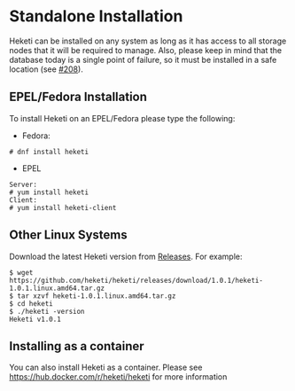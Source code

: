 
# Standalone Installation
Heketi can be installed on any system as long as it has access to all storage nodes that it will be required to manage.  Also, please keep in mind that the database today is a single point of failure, so it must be installed in a safe location (see [#208](https://github.com/heketi/heketi/issues/208)).

## EPEL/Fedora Installation
To install Heketi on an EPEL/Fedora please type the following:

* Fedora: 

```
# dnf install heketi
```

* EPEL

```
Server:
# yum install heketi
Client:
# yum install heketi-client
```



## Other Linux Systems
Download the latest Heketi version from [Releases](https://github.com/heketi/heketi/releases). For example:

```
$ wget https://github.com/heketi/heketi/releases/download/1.0.1/heketi-1.0.1.linux.amd64.tar.gz
$ tar xzvf heketi-1.0.1.linux.amd64.tar.gz
$ cd heketi
$ ./heketi -version
Heketi v1.0.1
```

## Installing as a container
You can also install Heketi as a container.  Please see https://hub.docker.com/r/heketi/heketi for more information
